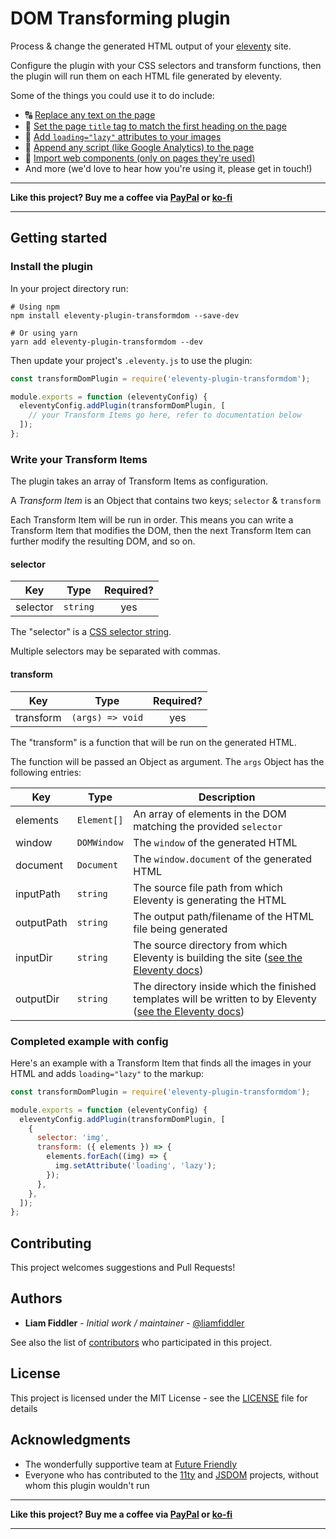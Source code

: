 # DOM Transforming plugin

Process & change the generated HTML output of your [eleventy](https://www.11ty.io/) site.

Configure the plugin with your CSS selectors and transform functions, then the plugin will run them on each HTML file generated by eleventy.

Some of the things you could use it to do include:

- 🔠 [Replace any text on the page](./examples/replace-text)
- 📝 [Set the page `title` tag to match the first heading on the page](./examples/page-title)
- 🌄 [Add `loading="lazy"` attributes to your images](./examples/loading-lazy)
- 📃 [Append any script (like Google Analytics) to the page](./examples/google-analytics)
- 🧩 [Import web components (only on pages they're used)](./examples/web-components)
- And more (we'd love to hear how you're using it, please get in touch!)

---

**Like this project? Buy me a coffee via [PayPal](https://paypal.me/liamfiddler) or [ko-fi](https://ko-fi.com/liamfiddler)**

---

## Getting started

### Install the plugin

In your project directory run:

```console
# Using npm
npm install eleventy-plugin-transformdom --save-dev

# Or using yarn
yarn add eleventy-plugin-transformdom --dev
```

Then update your project's `.eleventy.js` to use the plugin:

```javascript
const transformDomPlugin = require('eleventy-plugin-transformdom');

module.exports = function (eleventyConfig) {
  eleventyConfig.addPlugin(transformDomPlugin, [
    // your Transform Items go here, refer to documentation below
  ]);
};
```

### Write your Transform Items

The plugin takes an array of Transform Items as configuration.

A _Transform Item_ is an Object that contains two keys; `selector` & `transform`

Each Transform Item will be run in order. This means you can write a Transform Item that modifies the DOM, then the next Transform Item can further modify the resulting DOM, and so on.

#### selector

| Key | Type | Required? |
|---|---|:-:|
| selector | `string` | yes |

The "selector" is a [CSS selector string](https://developer.mozilla.org/en-US/docs/Web/CSS/CSS_Selectors).

Multiple selectors may be separated with commas.

#### transform

| Key | Type | Required? |
|---|---|:-:|
| transform | `(args) => void` | yes |

The "transform" is a function that will be run on the generated HTML.

The function will be passed an Object as argument. The `args` Object has the following entries:

| Key | Type | Description |
|---|---|---|
| elements | `Element[]` | An array of elements in the DOM matching the provided `selector` |
| window | `DOMWindow` | The `window` of the generated HTML |
| document | `Document` | The `window.document` of the generated HTML |
| inputPath | `string` | The source file path from which Eleventy is generating the HTML |
| outputPath | `string` | The output path/filename of the HTML file being generated |
| inputDir | `string` | The source directory from which Eleventy is building the site ([see the Eleventy docs](https://www.11ty.dev/docs/config/#input-directory)) |
| outputDir | `string` | The directory inside which the finished templates will be written to by Eleventy ([see the Eleventy docs](https://www.11ty.dev/docs/config/#output-directory)) |

### Completed example with config

Here's an example with a Transform Item that finds all the images in your HTML and adds `loading="lazy"` to the markup:

```javascript
const transformDomPlugin = require('eleventy-plugin-transformdom');

module.exports = function (eleventyConfig) {
  eleventyConfig.addPlugin(transformDomPlugin, [
    {
      selector: 'img',
      transform: ({ elements }) => {
        elements.forEach((img) => {
          img.setAttribute('loading', 'lazy');
        });
      },
    },
  ]);
};
```

## Contributing

This project welcomes suggestions and Pull Requests!

## Authors

- **Liam Fiddler** - _Initial work / maintainer_ - [@liamfiddler](https://github.com/liamfiddler)

See also the list of
[contributors](https://github.com/liamfiddler/eleventy-plugin-transformdom/contributors)
who participated in this project.

## License

This project is licensed under the MIT License -
see the [LICENSE](LICENSE) file for details

## Acknowledgments

- The wonderfully supportive team at
  [Future Friendly](https://futurefriendly.team)
- Everyone who has contributed to the
  [11ty](https://www.11ty.io/) and [JSDOM](https://github.com/jsdom/jsdom) projects, without whom
  this plugin wouldn't run

---

**Like this project? Buy me a coffee via [PayPal](https://paypal.me/liamfiddler) or [ko-fi](https://ko-fi.com/liamfiddler)**

---
